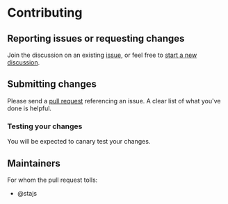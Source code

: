 # Contributing

## Reporting issues or requesting changes

Join the discussion on an existing [issue](https://github.com/lic-nz/Malone/issues), or feel free to [start a new discussion](https://github.com/lic-nz/Malone/issues/new).

## Submitting changes

Please send a [pull request](https://help.github.com/articles/using-pull-requests/) referencing an issue. A clear list of what you've done is helpful.

### Testing your changes

You will be expected to canary test your changes.

## Maintainers

For whom the pull request tolls:

- @stajs

